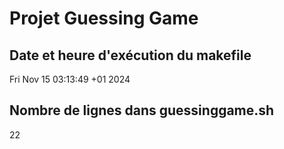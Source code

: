 # Projet Guessing Game

## Date et heure d'exécution du makefile
Fri Nov 15 03:13:49 +01 2024

## Nombre de lignes dans guessinggame.sh
22
